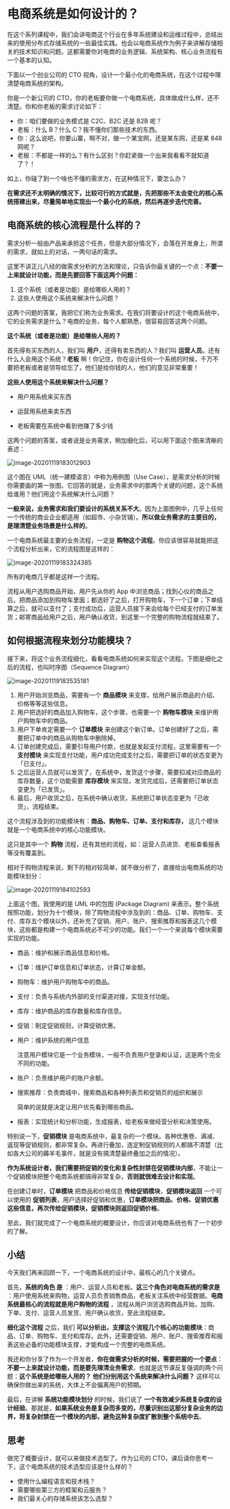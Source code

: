 # 电商系统是如何设计的？

在这个系列课程中，我们会讲电商这个行业在多年系统建设和运维过程中，总结出来的使用分布式存储系统的一些最佳实践。也会以电商系统作为例子来讲解存储相关的技术知识和问题。这都需要你对电商的业务逻辑、系统架构、核心业务流程有一个基本的认知。

下面以一个创业公司的 CTO 视角，设计一个最小化的电商系统，在这个过程中理清楚电商系统的架构。

你是一个新公司的 CTO，你的老板要你做一个电商系统，具体做成什么样，还不清楚。你和你老板的需求讨论如下：

- 你：咱们要做的业务模式是 C2C、B2C 还是 B2B 呢？
- 老板：什么 B？什么 C？我不懂你们那些技术的东西。
- 你：这么说吧，你要山寨，啊不对，做一个某宝网，还是某东网，还是某 848 网呢？
- 老板：不都是一样的么？有什么区别？你赶紧做一个出来我看看不就知道了？！

如上，你碰了到一个啥也不懂的需求方，在这种情况下，要怎么办？

**在需求还不太明确的情况下，比较可行的方式就是，先把那些不太会变化的核心系统搭建出来，尽量简单地实现出一个最小化的系统，然后再逐步迭代完善。**

## 电商系统的核心流程是什么样的？

需求分析一般由产品来承担这个任务，但是大部分情况下，会落在开发身上，所谓的需求，就如上的对话，一两句话的需求。

这里不讲正儿八经的做需求分析的方法和理论，只告诉你最关键的一个点：**不要一上来就设计功能，而是先要回答下面这两个问题：**

1. 这个系统（或者是功能）是给哪些人用的？
2. 这些人使用这个系统来解决什么问题？

这两个问题的答案，我把它们称为业务需求。在我们将要设计的这个电商系统中，它的业务需求是什么？电商的业务，每个人都熟悉，很容易回答这两个问题。

**这个系统（或者是功能）是给哪些人用的？**

首先得有买东西的人，我们叫 **用户**，还得有卖东西的人？我们叫  **运营人员**。还有什么人会用这个系统？**老板** 啊！你记住，你在设计任何一个系统的时候，千万不要把老板或者是领导给忘了，他们是给你钱的人，他们的意见非常重要！

**这些人使用这个系统来解决什么问题？**

- 用户用系统来买东西

- 运营用系统来卖东西

- 老板需要在系统中看到他赚了多少钱

这两个问题的答案，或者说是业务需求，稍加细化后，可以用下面这个图来清晰的表述：

![image-20201119183012903](./assets/image-20201119183012903.png)

这个图在 UML（统一建模语言）中称为用例图（Use Case），是需求分析的时候你需要画的第一张图。它回答的就是，业务需求中的那两个关键的问题，这个系统给谁用？他们用这个系统解决什么问题？

**一般来说，业务需求和我们要设计的系统关系不大**。因为上面图例中，几乎上任何一个传统的商业企业都适用（如超市、小杂货铺）。**所以做业务需求的主要目的，是理清楚业务场景是什么样的**。

一个电商系统最主要的业务流程，一定是 **购物这个流程**。你应该很容易就能把这个流程分析出来，它的流程图是这样的：

![image-20201119183324385](./assets/image-20201119183324385.png)

所有的电商几乎都是这样一个流程。

流程从用户选购商品开始，用户先从你的 App 中浏览商品；找到心仪的商品之后，把商品添加到购物车里面；都选好了之后，打开购物车，下一个订单；下单结算之后，就可以支付了；支付成功后，运营人员接下来会给每个已经支付的订单发货；邮寄商品给用户之后，用户确认收货，到这里一个完整的购物流程就结束了。

## 如何根据流程来划分功能模块？

接下来，将这个业务流程细化，看看电商系统如何来实现这个流程。下图是细化之后的流程，也叫时序图（Sequence Diagram）

![image-20201119183535181](./assets/image-20201119183535181.png)

1. 用户开始浏览商品，需要有一个 **商品模块** 来支撑，给用户展示商品的介绍、价格等等这些信息。
2. 用户把选好的商品加入购物车，这个步骤，也需要一个 **购物车模块** 来维护用户购物车中的商品。
3. 用户下单肯定需要一个 **订单模块** 来创建这个新订单。订单创建好了之后，需要把订单中的商品从购物车中删除掉。
4. 订单创建完成后，需要引导用户付款，也就是发起支付流程，这里需要有一个 **支付模块** 来实现支付功能，用户成功完成支付之后，需要把订单的状态变更为 「已支付」。
5. 之后运营人员就可以发货了，在系统中，发货这个步骤，需要扣减对应商品的库存数量，这个功能需要 **库存模块** 来实现，发货完成后，还需要把订单状态变更为「已发货」。
6. 最后，用户收货之后，在系统中确认收货，系统把订单状态变更为「已收货」，流程结束。

这个流程涉及到的功能模块有：**商品、购物车、订单、支付和库存，** 这几个模块就是一个电商系统中的核心功能模块。

这只是其中一个 **购物** 流程，还有其他的流程，如：运营人员进货、老板查看报表等没有覆盖到。

相对于购物流程来说，剩下的相对较简单，就不做分析了，直接给出电商系统的功能模块划分：

![image-20201119184102593](./assets/image-20201119184102593.png)

上面这个图，我使用的是 UML 中的包图 (Package Diagram) 来表示。整个系统按照功能，划分为十个模块，除了购物流程中涉及到的：商品、订单、购物车、支付、库存五个模块以外，还补充了促销、用户、账户、搜索推荐和报表这几个模块，这些都是构建一个电商系统必不可少的功能。我们一个一个来说每个模块需要实现的功能。

- 商品：维护和展示商品信息和价格。

- 订单：维护订单信息和订单状态，计算订单金额。

- 购物车：维护用户购物车中的商品。

- 支付：负责与系统内外部的支付渠道对接，实现支付功能。

- 库存：维护商品的库存数量和库存信息。

- 促销：制定促销规则，计算促销优惠。

- 用户：维护系统的用户信息

  注意用户模块它是一个业务模块，一般不负责用户登录和认证，这是两个完全不同的功能。

- 账户：负责维护用户的账户余额。

- 搜索推荐：负责商城中，搜索商品和各种列表页和促销页的组织和展示

  简单的说就是决定让用户优先看到哪些商品。

- 报表：实现统计和分析功能，生成报表，给老板来做经营分析和决策使用。

特别说一下，**促销模块** 是电商系统中，最复杂的一个模块。各种优惠卷、满减、返现等促销规则，都非常复杂。再进行叠加，连定制促销规则的人都搞不清楚（比如各大公司的薅羊毛事件，就是没有搞清楚最终叠加之后的情况）。

**作为系统设计者，我们需要把促销的变化和复杂性封禁在促销模块内部**，不能让一个促销模块把整个电商系统都搞得非常复杂，**否则就很难去设计和实现**。

在创建订单时，**订单模块** 把商品和价格信息 **传给促销模块**，**促销模块返回** 一个可以使用的 **促销列表**，用户选择好促销和优惠，**订单模块把商品、价格、促销优惠这些信息，再次传给促销模块，促销模块则返回促销价格**。

至此，我们就完成了一个电商系统的概要设计，你应该对电商系统也有了一个初步的了解。

## 小结

今天我们再来回顾一下，一个电商系统的设计中，最核心的几个关键点。

首先，**系统的角色 是** ：用户、运营人员和老板。**这三个角色对电商系统的需求是** ：用户使用系统来购物，运营人员负责销售商品，老板关注系统中经营数据。**电商系统最核心的流程就是用户购物的流程** ，流程从用户浏览选购商品开始，加购、下单、支付、运营人员发货、用户确认收货，至此流程结束。

**细化这个流程** 之后，我们  **可以分析出，支撑这个流程几个核心的功能模块**：商品、订单、购物车、支付和库存。此外，还需要促销、用户、账户、搜索推荐和报表这些必备的功能模块支撑，才能构成一个完整的电商系统。

我还和你分享了作为一个开发者，**你在做需求分析的时候，需要把握的一个要点**：**不要一上来就设计功能，而是要先理清业务需求**，也就是这节课反复强调的两个问题：**这个系统是给哪些人用的？**  **他们分别用这个系统来解决什么问题？**  这样可以确保你做出来的系统，大体上不会偏离用户的预期。

最后，在讲解 **系统功能模块划分** 的时候，我们说了 **一个有效减少系统复杂度的设计经验**。那就是，**如果系统业务是复杂而多变的，尽量识别出这部分复杂业务的边界，将复杂封禁在一个模块的内部，避免这种复杂度扩散到整个系统中去**。

## 思考

做完了概要设计，就可以来做技术选型了。作为公司的 CTO，课后请你思考一下，这个电商系统的技术选型应该是什么样的？

- 使用什么编程语言和技术栈？
- 需要哪些第三方的框架和云服务？
- 我们最关心的存储系统该怎么选型？
